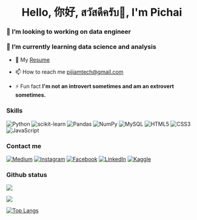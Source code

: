 <p>
  <h1 align = "center">Hello, 你好, สวัสดีครับ👋, I'm Pichai</h1>
  <h3>🔭 I’m looking to working on data engineer<br><br>🌱 I’m currently learning data science and analysis</h3>
  
  - 📄 My [Resume](https://drive.google.com/file/d/1olaDrHLCaK2fU-8Ddprj1hP2s3j_Zapl/view?usp=sharing)
  
  - 📫 How to reach me [pijiamtech@gmail.com](pijiamtech@gmail.com)
  
  - ⚡ Fun fact **I'm not an introvert sometimes and am an extrovert sometimes.**
</p>

<h3 align="left">Skills</h3>

![Python](https://img.shields.io/badge/python-3670A0?style=for-the-badge&logo=python&logoColor=ffdd54)
![scikit-learn](https://img.shields.io/badge/scikit--learn-%23F7931E.svg?style=for-the-badge&logo=scikit-learn&logoColor=white)
![Pandas](https://img.shields.io/badge/pandas-%23150458.svg?style=for-the-badge&logo=pandas&logoColor=white)
![NumPy](https://img.shields.io/badge/numpy-%23013243.svg?style=for-the-badge&logo=numpy&logoColor=white)
![MySQL](https://img.shields.io/badge/mysql-4479A1.svg?style=for-the-badge&logo=mysql&logoColor=white)
![HTML5](https://img.shields.io/badge/html5-%23E34F26.svg?style=for-the-badge&logo=html5&logoColor=white)
![CSS3](https://img.shields.io/badge/css3-%231572B6.svg?style=for-the-badge&logo=css3&logoColor=white)
![JavaScript](https://img.shields.io/badge/javascript-%23323330.svg?style=for-the-badge&logo=javascript&logoColor=%23F7DF1E)
<h3 align="left">Contact me</h3>

<a href="https://medium.com/@pijiamtech" target="blank">![Medium](https://img.shields.io/badge/Medium-12100E?style=for-the-badge&logo=medium&logoColor=white)</a>
<a href="https://instagram.com/pat_iluv" target="blank">![Instagram](https://img.shields.io/badge/Instagram-%23E4405F.svg?style=for-the-badge&logo=Instagram&logoColor=white)</a>
<a href="https://fb.com/pat.jiamwiwat" target="blank">![Facebook](https://img.shields.io/badge/Facebook-%231877F2.svg?style=for-the-badge&logo=Facebook&logoColor=white)</a>
<a href="https://linkedin.com/in/pichai-jiamwiwat-73725930a" target="blank">![LinkedIn](https://img.shields.io/badge/linkedin-%230077B5.svg?style=for-the-badge&logo=linkedin&logoColor=white)</a>
<a href="https://kaggle.com/techpat" target="blank">![Kaggle](https://img.shields.io/badge/Kaggle-035a7d?style=for-the-badge&logo=kaggle&logoColor=white)</a>

### Github status

![](http://github-profile-summary-cards.vercel.app/api/cards/profile-details?username=pijiamtech&theme=aura_dark)

![](http://github-profile-summary-cards.vercel.app/api/cards/most-commit-language?username=pijiamtech&theme=aura_dark)

[![Top Langs](https://github-readme-stats.vercel.app/api/top-langs/?username=pijiamtech&layout=compact&theme=vision-friendly-dark)](https://github.com/pijiamtech/github-readme-stats)
